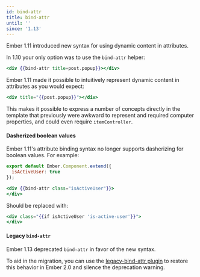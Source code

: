 ```yaml
---
id: bind-attr
title: bind-attr
until: ''
since: '1.13'
---
```


Ember 1.11 introduced new syntax for using dynamic content in attributes.

In 1.10 your only option was to use the `bind-attr` helper:

```handlebars
<div {{bind-attr title=post.popup}}></div>
```

Ember 1.11 made it possible to intuitively represent dynamic content in attributes as you would expect:

```handlebars
<div title="{{post.popup}}"></div>
```

This makes it possible to express a number of concepts directly in the template that previously were awkward to represent and required computer properties, and could even require `itemController`.

#### Dasherized boolean values

Ember 1.11's attribute binding syntax no longer supports dasherizing for boolean values. For example:

```javascript {data-filename=app/components/user-profile.js}
export default Ember.Component.extend({
  isActiveUser: true
});
```

```handlebars {data-filename=app/templates/components/user-profile.hbs}
<div {{bind-attr class="isActiveUser"}}>
</div>
```

Should be replaced with:

```handlebars {data-filename=app/templates/components/user-profile.hbs}
<div class="{{if isActiveUser 'is-active-user'}}">
</div>
```

#### Legacy `bind-attr`

Ember 1.13 deprecated `bind-attr` in favor of the new syntax.

To aid in the migration, you can use the [legacy-bind-attr plugin](https://github.com/emberjs/legacy-bind-attr) to restore this behavior in Ember 2.0 and silence the deprecation warning.
